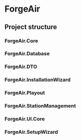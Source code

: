 # ForgeAir

## Project structure
### ForgeAir.Core

### ForgeAir.Database

### ForgeAir.DTO

### ForgeAir.InstallationWizard

### ForgeAir.Playout

### ForgeAir.StationManagement

### ForgeAir.UI.Core

### ForgeAir.SetupWizard
